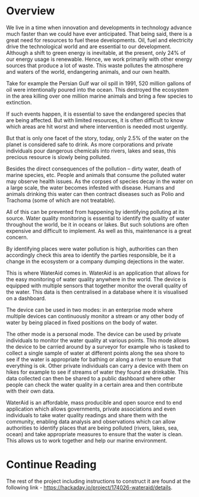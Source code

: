 # Overview
We live in a time when innovation and developments in technology advance much faster than we could have ever anticipated. That being said, there is a great need for resources to fuel these developments. Oil, fuel and electricity drive the technological world and are essential to our development.
Although a shift to green energy is inevitable, at the present, only 24% of our energy usage is renewable. Hence, we work primarily with other energy sources that produce a lot of waste. This waste pollutes the atmosphere and waters of the world, endangering animals, and our own health.

Take for example the Persian Gulf war oil spill in 1991, 520 million gallons of oil were intentionally poured into the ocean. This destroyed the ecosystem in the area killing over one million marine animals and bring a few species to extinction.

If such events happen, it is essential to save the endangered species that are being affected. But with limited resources, it is often difficult to know which areas are hit worst and where intervention is needed most urgently.

But that is only one facet of the story, today, only 2.5% of the water on the planet is considered safe to drink. As more corporations and private individuals pour dangerous chemicals into rivers, lakes and seas, this precious resource is slowly being polluted.

Besides the direct consequences of the pollution – dirty water, death of marine species, etc. People and animals that consume the polluted water may observe health issues. As the corpses of species decay in the water on a large scale, the water becomes infested with disease. Humans and animals drinking this water can then contract diseases such as Polio and Trachoma (some of which are not treatable).

All of this can be prevented from happening by identifying polluting at its source. Water quality monitoring is essential to identify the quality of water throughout the world, be it in oceans or lakes. But such solutions are often expensive and difficult to implement. As well as this, maintenance is a great concern.

By identifying places were water pollution is high, authorities can then accordingly check this area to identify the parties responsible, be it a change in the ecosystem or a company dumping dejections in the water.

This is where WaterAid comes in. WaterAid is an application that allows for the easy monitoring of water quality anywhere in the world. The device is equipped with multiple sensors that together monitor the overall quality of the water. This data is then centralised in a database where it is visualised on a dashboard.

The device can be used in two modes: in an enterprise mode where multiple devices can continuously monitor a stream or any other body of water by being placed in fixed positions on the body of water.

The other mode is a personal mode. The device can be used by private individuals to monitor the water quality at various points. This mode allows the device to be carried around by a surveyor for example who is tasked to collect a single sample of water at different points along the sea shore to see if the water is appropriate for bathing or along a river to ensure that everything is ok. Other private individuals can carry a device with them on hikes for example to see if streams of water they found are drinkable. This data collected can then be shared to a public dashboard where other people can check the water quality in a certain area and then contribute with their own data.

WaterAid is an affordable, mass producible and open source end to end application which allows governments, private associations and even individuals to take water quality readings and share them with the community, enabling data analysis and observations which can allow authorities to identify places that are being polluted (rivers, lakes, sea, ocean) and take appropriate measures to ensure that the water is clean. This allows us to work together and help our marine environment.

# Continue Reading
The rest of the project including instructions to construct it are found at the following link - https://hackaday.io/project/174026-wateraid/details.